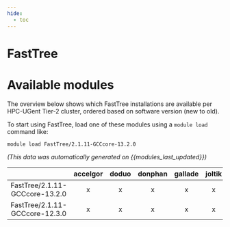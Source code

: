 ```yaml
---
hide:
  - toc
---
```


FastTree
========

# Available modules


The overview below shows which FastTree installations are available per HPC-UGent Tier-2 cluster, ordered based on software version (new to old).

To start using FastTree, load one of these modules using a `module load` command like:

```shell
module load FastTree/2.1.11-GCCcore-13.2.0
```

*(This data was automatically generated on {{modules_last_updated}})*  

| |accelgor|doduo|donphan|gallade|joltik|shinx|
| :---: | :---: | :---: | :---: | :---: | :---: | :---: |
|FastTree/2.1.11-GCCcore-13.2.0|x|x|x|x|x|x|
|FastTree/2.1.11-GCCcore-12.3.0|x|x|x|x|x|x|
